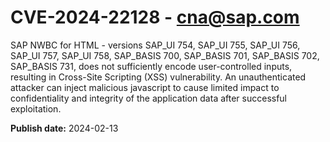 # CVE-2024-22128 - cna@sap.com

SAP NWBC for HTML - versions SAP_UI 754, SAP_UI 755, SAP_UI 756, SAP_UI 757, SAP_UI 758, SAP_BASIS 700, SAP_BASIS 701, SAP_BASIS 702, SAP_BASIS 731, does not sufficiently encode user-controlled inputs, resulting in Cross-Site Scripting (XSS) vulnerability. An unauthenticated attacker can inject malicious javascript to cause limited impact to confidentiality and integrity of the application data after successful exploitation.



**Publish date:** 2024-02-13
